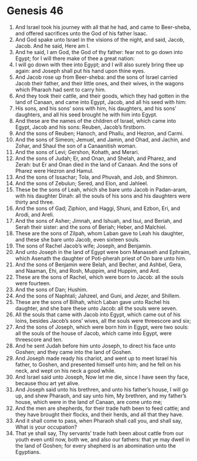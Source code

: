 ﻿# Genesis 46
1. And Israel took his journey with all that he had, and came to Beer-sheba, and offered sacrifices unto the God of his father Isaac. 
2. And God spake unto Israel in the visions of the night, and said, Jacob, Jacob. And he said, Here am I. 
3. And he said, I am God, the God of thy father: fear not to go down into Egypt; for I will there make of thee a great nation: 
4. I will go down with thee into Egypt; and I will also surely bring thee up again: and Joseph shall put his hand upon thine eyes. 
5. And Jacob rose up from Beer-sheba: and the sons of Israel carried Jacob their father, and their little ones, and their wives, in the wagons which Pharaoh had sent to carry him. 
6. And they took their cattle, and their goods, which they had gotten in the land of Canaan, and came into Egypt, Jacob, and all his seed with him: 
7. His sons, and his sons’ sons with him, his daughters, and his sons’ daughters, and all his seed brought he with him into Egypt. 
8.  And these are the names of the children of Israel, which came into Egypt, Jacob and his sons: Reuben, Jacob’s firstborn. 
9. And the sons of Reuben; Hanoch, and Phallu, and Hezron, and Carmi. 
10.  And the sons of Simeon; Jemuel, and Jamin, and Ohad, and Jachin, and Zohar, and Shaul the son of a Canaanitish woman. 
11.  And the sons of Levi; Gershon, Kohath, and Merari. 
12.  And the sons of Judah; Er, and Onan, and Shelah, and Pharez, and Zerah: but Er and Onan died in the land of Canaan. And the sons of Pharez were Hezron and Hamul. 
13.  And the sons of Issachar; Tola, and Phuvah, and Job, and Shimron. 
14.  And the sons of Zebulun; Sered, and Elon, and Jahleel. 
15. These be the sons of Leah, which she bare unto Jacob in Padan-aram, with his daughter Dinah: all the souls of his sons and his daughters were thirty and three. 
16.  And the sons of Gad; Ziphion, and Haggi, Shuni, and Ezbon, Eri, and Arodi, and Areli. 
17.  And the sons of Asher; Jimnah, and Ishuah, and Isui, and Beriah, and Serah their sister: and the sons of Beriah; Heber, and Malchiel. 
18. These are the sons of Zilpah, whom Laban gave to Leah his daughter, and these she bare unto Jacob, even sixteen souls. 
19. The sons of Rachel Jacob’s wife; Joseph, and Benjamin. 
20.  And unto Joseph in the land of Egypt were born Manasseh and Ephraim, which Asenath the daughter of Poti-pherah priest of On bare unto him. 
21.  And the sons of Benjamin were Belah, and Becher, and Ashbel, Gera, and Naaman, Ehi, and Rosh, Muppim, and Huppim, and Ard. 
22. These are the sons of Rachel, which were born to Jacob: all the souls were fourteen. 
23.  And the sons of Dan; Hushim. 
24.  And the sons of Naphtali; Jahzeel, and Guni, and Jezer, and Shillem. 
25. These are the sons of Bilhah, which Laban gave unto Rachel his daughter, and she bare these unto Jacob: all the souls were seven. 
26. All the souls that came with Jacob into Egypt, which came out of his loins, besides Jacob’s sons’ wives, all the souls were threescore and six; 
27. And the sons of Joseph, which were born him in Egypt, were two souls: all the souls of the house of Jacob, which came into Egypt, were threescore and ten. 
28.  And he sent Judah before him unto Joseph, to direct his face unto Goshen; and they came into the land of Goshen. 
29. And Joseph made ready his chariot, and went up to meet Israel his father, to Goshen, and presented himself unto him; and he fell on his neck, and wept on his neck a good while. 
30. And Israel said unto Joseph, Now let me die, since I have seen thy face, because thou art yet alive. 
31. And Joseph said unto his brethren, and unto his father’s house, I will go up, and shew Pharaoh, and say unto him, My brethren, and my father’s house, which were in the land of Canaan, are come unto me; 
32. And the men are shepherds, for their trade hath been to feed cattle; and they have brought their flocks, and their herds, and all that they have. 
33. And it shall come to pass, when Pharaoh shall call you, and shall say, What is your occupation? 
34. That ye shall say, Thy servants’ trade hath been about cattle from our youth even until now, both we, and also our fathers: that ye may dwell in the land of Goshen; for every shepherd is an abomination unto the Egyptians. 
